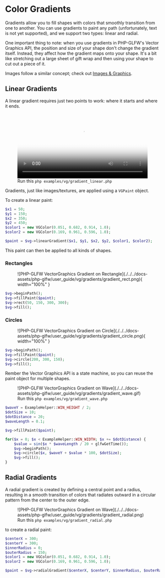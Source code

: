 # Color Gradients

Gradients allow you to fill shapes with colors that smoothly transition from one to another. You can use gradients to paint any path (unfortunately, text is not yet supported), and we support two types: linear and radial.

One important thing to note: when you use gradients in PHP-GLFW's Vector Graphics API, the position and size of your shape don't change the gradient itself. Instead, they affect how the gradient maps onto your shape. It's a bit like stretching out a large sheet of gift wrap and then using your shape to cut out a piece of it.

Images follow a similar concept; check out [Images & Graphics](./images.md).

## Linear Gradients

A linear gradient requires just two points to work: where it starts and where it ends.

<figure markdown>
  <video controls="true" allowfullscreen="true" poster="./../../docs-assets/php-glfw/user_guide/vg/gradients/linear_ex.png" style="width: 100%;">
    <source src="./../../docs-assets/php-glfw/user_guide/vg/gradients/gradient.mp4" type="video/mp4">
  </video>
  <figcaption>Run this <code>php examples/vg/gradient_linear.php</code></figcaption>
</figure>

Gradients, just like images/textures, are applied using a `VGPaint` object. 

To create a linear paint:

```php
$x1 = 50;    
$y1 = 150;
$x2 = 350;
$y2 = 450;
$color1 = new VGColor(0.051, 0.682, 0.914, 1.0);
$color2 = new VGColor(0.169, 0.961, 0.596, 1.0);

$paint = $vg->linearGradient($x1, $y1, $x2, $y2, $color1, $color2);
```

This paint can then be applied to all kinds of shapes.

### Rectangles


<figure markdown>
![PHP-GLFW VectorGraphics Gradient on Rectangle](./../../docs-assets/php-glfw/user_guide/vg/gradients/gradient_rect.png){ width="100%" }
</figure>


```php
$vg->beginPath();
$vg->fillPaint($paint);
$vg->rect(50, 150, 300, 300);
$vg->fill();
```

### Circles


<figure markdown>
![PHP-GLFW VectorGraphics Gradient on Circle](./../../docs-assets/php-glfw/user_guide/vg/gradients/gradient_circle.png){ width="100%" }
</figure>

```php
$vg->beginPath();
$vg->fillPaint($paint);
$vg->circle(200, 300, 150);
$vg->fill();
```

Rember the Vector Graphics API is a state machine, so you can reuse the paint object for multiple shapes.


<figure markdown>
![PHP-GLFW VectorGraphics Gradient on Wave](./../../docs-assets/php-glfw/user_guide/vg/gradients/gradient_wave.gif)
  <figcaption>Run this <code>php examples/vg/gradient_wave.php</code></figcaption>
</figure>

```php  
$waveY = ExampleHelper::WIN_HEIGHT / 2;
$dotSize = 10;
$dotDistance = 20;
$waveLength = 0.1;

$vg->fillPaint($paint);

for($x = 0; $x < ExampleHelper::WIN_WIDTH; $x += $dotDistance) {
    $value = sin($x * $waveLength / 20 + glfwGetTime());
    $vg->beginPath();
    $vg->circle($x, $waveY + $value * 100, $dotSize);
    $vg->fill();
}
```

## Radial Gradients

A radial gradient is created by defining a central point and a radius, resulting in a smooth transition of colors that radiates outward in a circular pattern from the center to the outer edge.

<figure markdown>
![PHP-GLFW VectorGraphics Gradient on Wave](./../../docs-assets/php-glfw/user_guide/vg/gradients/gradient_radial.png)
  <figcaption>Run this <code>php examples/vg/gradient_radial.php</code></figcaption>
</figure>

to create a radial paint:

```php
$centerX = 300;
$centerY = 300;
$innerRadius = 0;
$outerRadius = 150;
$color1 = new VGColor(0.051, 0.682, 0.914, 1.0);
$color2 = new VGColor(0.169, 0.961, 0.596, 1.0);

$paint = $vg->radialGradient($centerX, $centerY, $innerRadius, $outerRadius, $color1, $color2);
```
